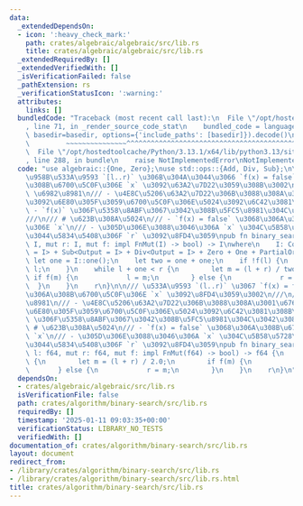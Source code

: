 ```yaml
---
data:
  _extendedDependsOn:
  - icon: ':heavy_check_mark:'
    path: crates/algebraic/algebraic/src/lib.rs
    title: crates/algebraic/algebraic/src/lib.rs
  _extendedRequiredBy: []
  _extendedVerifiedWith: []
  _isVerificationFailed: false
  _pathExtension: rs
  _verificationStatusIcon: ':warning:'
  attributes:
    links: []
  bundledCode: "Traceback (most recent call last):\n  File \"/opt/hostedtoolcache/Python/3.13.1/x64/lib/python3.13/site-packages/onlinejudge_verify/documentation/build.py\"\
    , line 71, in _render_source_code_stat\n    bundled_code = language.bundle(stat.path,\
    \ basedir=basedir, options={'include_paths': [basedir]}).decode()\n          \
    \         ~~~~~~~~~~~~~~~^^^^^^^^^^^^^^^^^^^^^^^^^^^^^^^^^^^^^^^^^^^^^^^^^^^^^^^^^^^^^^^^^^\n\
    \  File \"/opt/hostedtoolcache/Python/3.13.1/x64/lib/python3.13/site-packages/onlinejudge_verify/languages/rust.py\"\
    , line 288, in bundle\n    raise NotImplementedError\nNotImplementedError\n"
  code: "use algebraic::{One, Zero};\nuse std::ops::{Add, Div, Sub};\n\n/// \u534A\
    \u958B\u533A\u9593 `[l..r)` \u306B\u304A\u3044\u3066 `f(x) = false` \u3068\u306A\
    \u308B\u6700\u5C0F\u306E `x` \u3092\u63A2\u7D22\u3059\u308B\u3002\n///\n/// #\
    \ \u6982\u8981\n/// - \u4E8C\u5206\u63A2\u7D22\u306B\u3088\u308A\u3001\u6761\u4EF6\
    \u3092\u6E80\u305F\u3059\u6700\u5C0F\u306E\u5024\u3092\u6C42\u3081\u308B\n///\
    \ - `f(x)` \u306F\u5358\u8ABF\u3067\u3042\u308B\u5FC5\u8981\u304C\u3042\u308B\n\
    ///\n/// # \u623B\u308A\u5024\n/// - `f(x) = false` \u3068\u306A\u308B\u6700\u5C0F\
    \u306E `x`\n/// - \u305D\u306E\u3088\u3046\u306A `x` \u304C\u5B58\u5728\u3057\u306A\
    \u3044\u5834\u5408\u306F `r` \u3092\u8FD4\u3059\npub fn binary_search<I>(mut l:\
    \ I, mut r: I, mut f: impl FnMut(I) -> bool) -> I\nwhere\n    I: Copy + Add<Output\
    \ = I> + Sub<Output = I> + Div<Output = I> + Zero + One + PartialOrd,\n{\n   \
    \ let one = I::one();\n    let two = one + one;\n    if !f(l) {\n        return\
    \ l;\n    }\n    while l + one < r {\n        let m = (l + r) / two;\n       \
    \ if f(m) {\n            l = m;\n        } else {\n            r = m;\n      \
    \  }\n    }\n    r\n}\n\n/// \u533A\u9593 `(l..r)` \u3067 `f(x) = false` \u3068\
    \u306A\u308B\u6700\u5C0F\u306E `x` \u3092\u8FD4\u3059\u3002\n///\n/// # \u6982\
    \u8981\n/// - \u4E8C\u5206\u63A2\u7D22\u306B\u3088\u308A\u3001\u6761\u4EF6\u3092\
    \u6E80\u305F\u3059\u6700\u5C0F\u306E\u5024\u3092\u6C42\u3081\u308B\n/// - `f(x)`\
    \ \u306F\u5358\u8ABF\u3067\u3042\u308B\u5FC5\u8981\u304C\u3042\u308B\n///\n///\
    \ # \u623B\u308A\u5024\n/// - `f(x) = false` \u3068\u306A\u308B\u6700\u5C0F\u306E\
    \ `x`\n/// - \u305D\u306E\u3088\u3046\u306A `x` \u304C\u5B58\u5728\u3057\u306A\
    \u3044\u5834\u5408\u306F `r` \u3092\u8FD4\u3059\npub fn binary_search_f64(mut\
    \ l: f64, mut r: f64, mut f: impl FnMut(f64) -> bool) -> f64 {\n    for _ in 0..100\
    \ {\n        let m = (l + r) / 2.0;\n        if f(m) {\n            l = m;\n \
    \       } else {\n            r = m;\n        }\n    }\n    r\n}\n"
  dependsOn:
  - crates/algebraic/algebraic/src/lib.rs
  isVerificationFile: false
  path: crates/algorithm/binary-search/src/lib.rs
  requiredBy: []
  timestamp: '2025-01-11 09:03:35+00:00'
  verificationStatus: LIBRARY_NO_TESTS
  verifiedWith: []
documentation_of: crates/algorithm/binary-search/src/lib.rs
layout: document
redirect_from:
- /library/crates/algorithm/binary-search/src/lib.rs
- /library/crates/algorithm/binary-search/src/lib.rs.html
title: crates/algorithm/binary-search/src/lib.rs
---
```

